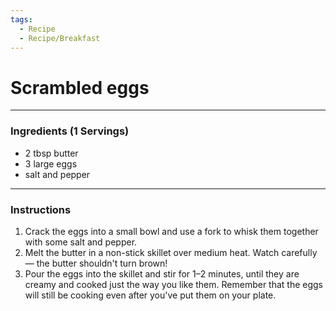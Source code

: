 ```yaml
---
tags:
  - Recipe
  - Recipe/Breakfast
---
```

# Scrambled eggs

---
### Ingredients (1 Servings)

-   2 tbsp butter
-   3 large eggs
-   salt and pepper

---
### Instructions

1.  Crack the eggs into a small bowl and use a fork to whisk them together with some salt and pepper.
2.  Melt the butter in a non-stick skillet over medium heat. Watch carefully — the butter shouldn't turn brown!
3.  Pour the eggs into the skillet and stir for 1–2 minutes, until they are creamy and cooked just the way you like them. Remember that the eggs will still be cooking even after you've put them on your plate.